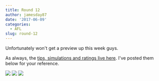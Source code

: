 ```yaml
---
title: Round 12
author: jamesday87
date: '2017-06-09'
categories:
  - AFL
slug: round-12
---
```


Unfortunately won't get a preview up this week guys.

As always, the [tips, simulations and ratings live here](http://plussixoneblog.com/current-afl-mens-ratings-predictions/). I've posted them below for your reference.

![](http://plussixoneblog.com/img/2017/06/ratings_plot-1-1.png) ![](http://plussixoneblog.com/wp-content/uploads/2017/03/afl_m_pred-16-1024x226.png) ![](http://plussixoneblog.com/wp-content/uploads/2017/03/simSeas-11-1024x919.png)
